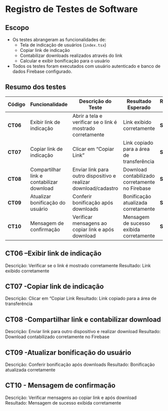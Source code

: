 # Registro de Testes de Software

## Escopo

- Os testes abrangeram as funcionalidades de:
  - Tela de indicação de usuários (`index.tsx`)  
  - Copiar link de indicação  
  - Contabilizar downloads realizados através do link  
  - Calcular e exibir bonificação para o usuário  
- Todos os testes foram executados com usuário autenticado e banco de dados Firebase configurado.

## Resumo dos testes 
| Código   | Funcionalidade                       | Descrição do Teste                           | Resultado Esperado                               | Resultado Obtido | Responsável |
| -------- | ------------------------------------ | -------------------------------------------- | ------------------------------------------------ | ---------------- | ----------- |
| **CT06** | Exibir link de indicação             | Abrir a tela e verificar se o link é mostrado corretamente | Link exibido corretamente                        | **Sucesso**      | Mariana     |
| **CT07** | Copiar link de indicação             | Clicar em “Copiar Link”                      | Link copiado para a área de transferência        | **Sucesso**      | Mariana     |
| **CT08** | Compartilhar link e contabilizar download | Enviar link para outro dispositivo e realizar download/cadastro | Download contabilizado corretamente no Firebase | **Sucesso**      | Mariana     |
| **CT09** | Atualizar bonificação do usuário    | Conferir bonificação após downloads          | Bonificação atualizada corretamente              | **Sucesso**      | Mariana     |
| **CT10** | Mensagem de confirmação              | Verificar mensagens ao copiar link e após download | Mensagem de sucesso exibida corretamente        | **Sucesso**      | Mariana     |

## CT06 –Exibir link de indicação 
Descrição: Verificar se o link é mostrado corretamente
Resultado: Link exibido corretamente 


## CT07 -Copiar link de indicação 
Descrição: Clicar em “Copiar Link
Resultado: Link copiado para a área de transferência 


## CT08 -Compartilhar link e contabilizar download
Descrição: Enviar link para outro dispositivo e realizar download
Resultado: Download contabilizado corretamente no Firebase


## CT09 -Atualizar bonificação do usuário 
Descrição: Conferir bonificação após downloads 
Resultado: Bonificação atualizada corretamente 




## CT10 - Mensagem de confirmação 
Descrição:  Verificar mensagens ao copiar link e após download  
Resultado: Mensagem de sucesso exibida corretamente 


